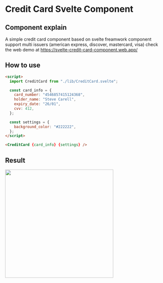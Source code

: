 # Credit Card Svelte Component

## Component explain
A simple credit card component based on svelte freamwork
component support multi issuers (american express, discover, mastercard, visa)
check the web demo at https://svelte-credit-card-component.web.app/

## How to use
```html
<script>
  import CreditCard from "./lib/CreditCard.svelte";

  const card_info = {
    card_number: "4546857415124368",
    holder_name: "Steve Carell",
    expiry_date: "26/01",
    cvv: 412,
  };

  const settings = {
    background_color: "#222222",
  };
</script>

<CreditCard {card_info} {settings} />
```

## Result
<img src="https://user-images.githubusercontent.com/25385540/192116257-7672979b-bbd4-4b02-83ec-3b69fc434ab5.gif" width="350" />


